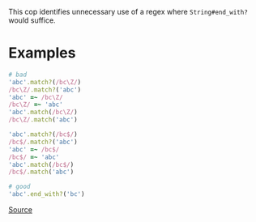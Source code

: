 
This cop identifies unnecessary use of a regex where `String#end_with?`
would suffice.

# Examples

```ruby
# bad
'abc'.match?(/bc\Z/)
/bc\Z/.match?('abc')
'abc' =~ /bc\Z/
/bc\Z/ =~ 'abc'
'abc'.match(/bc\Z/)
/bc\Z/.match('abc')

'abc'.match?(/bc$/)
/bc$/.match?('abc')
'abc' =~ /bc$/
/bc$/ =~ 'abc'
'abc'.match(/bc$/)
/bc$/.match('abc')

# good
'abc'.end_with?('bc')
```

[Source](http://www.rubydoc.info/gems/rubocop/RuboCop/Cop/Performance/EndWith)
